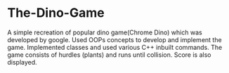 # The-Dino-Game
 A simple recreation of popular dino game(Chrome Dino) which was developed by google.
 Used OOPs concepts to develop and implement the game.
 Implemented classes and used various C++ inbuilt commands. The game consists of hurdles (plants) and runs until collision. Score is also displayed.
